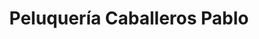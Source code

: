---
title: "Peluquería Caballeros Pablo"
url: /atarfe/peluqueria-caballeros-pablo/
shop: peluquería
---